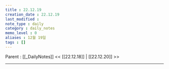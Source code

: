 ```yaml
---
title : 22.12.19
creation_date : 22.12.19
last_modified :
note_type : daily
category : daily_notes
memo_level : 0
aliases : 12월 19일
tags : []
---
```

Parent : [[_DailyNotes]]
<< [[22.12.18]] | [[22.12.20]] >>

---
